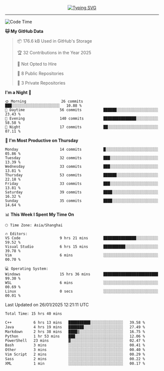<div style="text-align: center;">
<a href="https://git.io/typing-svg"><img src="https://readme-typing-svg.demolab.com?font=Jersey+10&size=33&pause=1000&color=0077B8&center=true&vCenter=true&width=429&height=46&lines=jack_gdn+greets+you!" alt="Typing SVG" /></a>
</div>

---

<!--START_SECTION:waka-->
![Code Time](http://img.shields.io/badge/Code%20Time-18%20hrs%2036%20mins-blue)

**🐱 My GitHub Data** 

> 📦 176.6 kB Used in GitHub's Storage 
 > 
> 🏆 32 Contributions in the Year 2025
 > 
> 🚫 Not Opted to Hire
 > 
> 📜 8 Public Repositories 
 > 
> 🔑 3 Private Repositories 
 > 
**I'm a Night 🦉** 

```text
🌞 Morning                26 commits          ███░░░░░░░░░░░░░░░░░░░░░░   10.88 % 
🌆 Daytime                56 commits          ██████░░░░░░░░░░░░░░░░░░░   23.43 % 
🌃 Evening                140 commits         ███████████████░░░░░░░░░░   58.58 % 
🌙 Night                  17 commits          ██░░░░░░░░░░░░░░░░░░░░░░░   07.11 % 
```
📅 **I'm Most Productive on Thursday** 

```text
Monday                   14 commits          █░░░░░░░░░░░░░░░░░░░░░░░░   05.86 % 
Tuesday                  32 commits          ███░░░░░░░░░░░░░░░░░░░░░░   13.39 % 
Wednesday                33 commits          ███░░░░░░░░░░░░░░░░░░░░░░   13.81 % 
Thursday                 53 commits          ██████░░░░░░░░░░░░░░░░░░░   22.18 % 
Friday                   33 commits          ███░░░░░░░░░░░░░░░░░░░░░░   13.81 % 
Saturday                 39 commits          ████░░░░░░░░░░░░░░░░░░░░░   16.32 % 
Sunday                   35 commits          ████░░░░░░░░░░░░░░░░░░░░░   14.64 % 
```


📊 **This Week I Spent My Time On** 

```text
🕑︎ Time Zone: Asia/Shanghai

🔥 Editors: 
VS Code                  9 hrs 21 mins       ███████████████░░░░░░░░░░   59.52 % 
Visual Studio            6 hrs 15 mins       ██████████░░░░░░░░░░░░░░░   39.78 % 
Vim                      6 mins              ░░░░░░░░░░░░░░░░░░░░░░░░░   00.70 % 

💻 Operating System: 
Windows                  15 hrs 36 mins      █████████████████████████   99.30 % 
WSL                      6 mins              ░░░░░░░░░░░░░░░░░░░░░░░░░   00.69 % 
Linux                    0 secs              ░░░░░░░░░░░░░░░░░░░░░░░░░   00.01 % 
```


 Last Updated on 26/01/2025 12:21:11 UTC
<!--END_SECTION:waka-->
<!--START_SECTION:wakalanguage-->

```txt
Total Time: 15 hrs 40 mins

C++          6 hrs 13 mins   ██████████░░░░░░░░░░░░░░░   39.58 %
Java         4 hrs 19 mins   ███████░░░░░░░░░░░░░░░░░░   27.49 %
Markdown     2 hrs 38 mins   ████▒░░░░░░░░░░░░░░░░░░░░   16.75 %
Python       1 hr 53 mins    ███░░░░░░░░░░░░░░░░░░░░░░   12.06 %
PowerShell   23 mins         ▓░░░░░░░░░░░░░░░░░░░░░░░░   02.47 %
Bash         3 mins          ░░░░░░░░░░░░░░░░░░░░░░░░░   00.41 %
Other        3 mins          ░░░░░░░░░░░░░░░░░░░░░░░░░   00.40 %
Vim Script   2 mins          ░░░░░░░░░░░░░░░░░░░░░░░░░   00.29 %
Sass         2 mins          ░░░░░░░░░░░░░░░░░░░░░░░░░   00.22 %
XML          1 min           ░░░░░░░░░░░░░░░░░░░░░░░░░   00.17 %
```

<!--END_SECTION:wakalanguage-->
